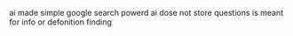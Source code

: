ai made simple
google search powerd ai
dose not store questions
is meant for info or defonition finding
